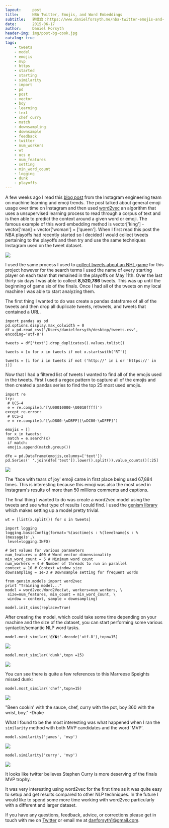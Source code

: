 ```yaml
---
layout:     post
title:      NBA Twitter, Emojis, and Word Embeddings
subtitle:   转载自：https://www.danielforsyth.me/nba-twitter-emojis-and-word-embeddings/
date:       2015-06-17
author:     Daniel Forsyth
header-img: img/post-bg-cook.jpg
catalog: true
tags:
    - tweets
    - model
    - emojis
    - mvp
    - https
    - started
    - starting
    - similarity
    - import
    - pd
    - post
    - vector
    - boy
    - learning
    - text
    - chef curry
    - match
    - downsampling
    - downsample
    - feedback
    - twitter
    - num_workers
    - wt
    - ucs e
    - num_features
    - setting
    - min_word_count
    - logging
    - dunk
    - playoffs
---
```


A few weeks ago I read this [blog post](http://instagram-engineering.tumblr.com/post/117889701472/emojineering-part-1-machine-learning-for-emoji) from the Instagram engineering team on machine learning and emoji trends. The post talked about general emoji usage over time on Instagram and then used [word2vec](http://arxiv.org/pdf/1309.4168.pdf) an algorithm that uses a unsupervised learning process to read through a corpus of text and is then able to predict the context around a given word or emoji. The famous example of this word embedding method is vector['king'] - vector['man] + vector['woman'] = ['queen']. When I first read this post the NBA playoffs had recently started so I decided I would collect tweets pertaining to the playoffs and then try and use the same techniques Instagram used on the tweet dataset. 

![](https://www.danielforsyth.me/content/images/2015/06/curry.jpg)


I used the same process I used to [collect tweets about an NHL game](http://www.danielforsyth.me/analyzing-a-nhl-playoff-game-with-twitter) for this project however for the search terms I used the name of every starting player on each team that remained in the playoffs on May 11th. Over the last thirty six days I was able to collect **8,520,786** tweets. This was up until the beginning of game six of the finals. Once I had all of the tweets on my local machine I was able to start analyzing them. 

The first thing I wanted to do was create a pandas dataframe of all of the tweets and then drop all duplicate tweets, retweets, and tweets that contained a URL.

```
import pandas as pd 
pd.options.display.max_colwidth = 0 
df = pd.read_csv('/Users/danielforsyth/desktop/tweets.csv', encoding='utf-8')

tweets = df['text'].drop_duplicates().values.tolist()

tweets = [x for x in tweets if not x.startswith('RT')]

tweets = [i for i in tweets if not ('http://' in i or 'https://' in i)] 

```

Now that I had a filtered list of tweets I wanted to find all of the emojis used in the tweets. First I used a regex pattern to capture all of the emojis and then created a pandas series to find the top 25 most used emojis. 

```
import re 
try: 
 # UCS-4
 e = re.compile(u'[\U00010000-\U0010ffff]')
except re.error: 
 # UCS-2
 e = re.compile(u'[\uD800-\uDBFF][\uDC00-\uDFFF]')

emojis = [] 
for x in tweets: 
 match = e.search(x)
 if match:
 emojis.append(match.group())

dfe = pd.DataFrame(emojis,columns=['text']) 
pd.Series(' '.join(dfe['text']).lower().split()).value_counts()[:25] 

```

![](https://www.danielforsyth.me/content/images/2015/06/Screen-Shot-2015-06-16-at-10-16-07-PM-1.png)


The 'face with tears of joy' emoji came in first place being used 67,884 times. This is interesting because this emoji was also the most used in Instagram's results of more than 50 millions comments and captions. 

The final thing I wanted to do was create a word2vec model using the tweets and see what type of results I could find. I used the [genism library](https://radimrehurek.com/gensim/index.html) which makes setting up a model pretty trivial.

```
wt = [list(x.split()) for x in tweets]

import logging 
logging.basicConfig(format='%(asctime)s : %(levelname)s : %(message)s',\ 
 level=logging.INFO)

# Set values for various parameters
num_features = 400 # Word vector dimensionality 
min_word_count = 5 # Minimum word count 
num_workers = 4 # Number of threads to run in parallel 
context = 10 # Context window size 
downsampling = 1e-3 # Downsample setting for frequent words

from gensim.models import word2vec 
print "Training model..." 
model = word2vec.Word2Vec(wt, workers=num_workers, \ 
 size=num_features, min_count = min_word_count, \
 window = context, sample = downsampling)

model.init_sims(replace=True) 

```

After creating the model, which could take some time depending on your machine and the size of the dataset, you can start performing some various syntactic/semantic NLP word tasks.

```
model.most_similar('ğŸ�†'.decode('utf-8'),topn=15) 

```

![](https://www.danielforsyth.me/content/images/2015/06/Screen-Shot-2015-06-16-at-10-35-14-PM.png)


```
model.most_similar('dunk',topn =15) 

```

![](https://www.danielforsyth.me/content/images/2015/06/Screen-Shot-2015-06-16-at-10-40-41-PM.png)


You can see there is quite a few references to this Marreese Speights missed dunk:

```
model.most_similar('chef',topn=15) 

```

![](https://www.danielforsyth.me/content/images/2015/06/Screen-Shot-2015-06-16-at-10-50-53-PM.png)


> 
"Been cookin' with the sauce, chef, curry with the pot, boy 360 with the wrist, boy." -Drake


What I found to be the most interesting was what happened when I ran the `similarity` method with both MVP candidates and the word 'MVP'.

```
model.similarity('james', 'mvp') 

```

![](https://www.danielforsyth.me/content/images/2015/06/Screen-Shot-2015-06-16-at-10-48-36-PM-1.png)


```
model.similarity('curry', 'mvp') 

```

![](https://www.danielforsyth.me/content/images/2015/06/Screen-Shot-2015-06-16-at-10-49-33-PM.png)


It looks like twitter believes Stephen Curry is more deserving of the finals MVP trophy. 

It was very interesting using word2vec for the first time as it was quite easy to setup and get results compared to other NLP techniques. In the future I would like to spend some more time working with word2vec particularly with a different and larger dataset.

If you have any questions, feedback, advice, or corrections please get in touch with me on [Twitter](https://twitter.com/Daniel_Forsyth1) or email me at danforsyth1@gmail.com.
